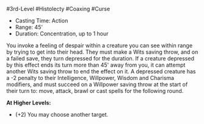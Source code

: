 #3rd-Level #Histolecty #Coaxing #Curse 

- Casting Time: Action
- Range: 45'
- Duration: Concentration, up to 1 hour  

You invoke a feeling of despair within a creature you can see within range by trying to get into their head. They must make a Wits saving throw, and on a failed save, they turn depressed for the duration. If a creature depressed by this effect ends its turn more than 45' away from you, it can attempt another Wits saving throw to end the effect on it. 
A depressed creature has a -2 penalty to their Intelligence, Willpower, Wisdom and Charisma modifiers, and must succeed on a Willpower saving throw at the start of their turn to: move, attack, brawl or cast spells for the following round.
 
**At Higher Levels:** 
* (+2) You may choose another target.